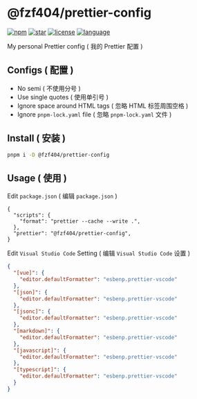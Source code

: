 # @fzf404/prettier-config

[![npm](https://img.shields.io/npm/v/@fzf404/prettier-config?style=flat&color=f03e3e)](https://npmjs.com/package/@fzf404/prettier-config)
[![star](https://img.shields.io/github/stars/fzf404/prettier-config?style=flat&color=1c7ed6)](https://github.com/fzf404/prettier-config)
[![license](https://img.shields.io/npm/l/@fzf404/prettier-config?style=flat&color=37b24d)](https://github.com/fzf404/prettier-config/blob/main/LICENSE)
[![language](https://img.shields.io/badge/language-简体中文-f76707)](https://github.com/fzf404/prettier-config)

My personal Prettier config ( 我的 Prettier 配置 )

## Configs ( 配置 )

- No semi ( 不使用分号 )
- Use single quotes ( 使用单引号 )
- Ignore space around HTML tags ( 忽略 HTML 标签周围空格 )
- Ignore `pnpm-lock.yaml` file ( 忽略 `pnpm-lock.yaml` 文件 )

## Install ( 安装 )

```bash
pnpm i -D @fzf404/prettier-config
```

## Usage ( 使用 )

Edit `package.json` ( 编辑 `package.json` )

```jsonc
{
  "scripts": {
    "format": "prettier --cache --write .",
  },
  "prettier": "@fzf404/prettier-config",
}
```

Edit `Visual Studio Code` Setting ( 编辑 `Visual Studio Code` 设置 )

```json
{
  "[vue]": {
    "editor.defaultFormatter": "esbenp.prettier-vscode"
  },
  "[json]": {
    "editor.defaultFormatter": "esbenp.prettier-vscode"
  },
  "[jsonc]": {
    "editor.defaultFormatter": "esbenp.prettier-vscode"
  },
  "[markdown]": {
    "editor.defaultFormatter": "esbenp.prettier-vscode"
  },
  "[javascript]": {
    "editor.defaultFormatter": "esbenp.prettier-vscode"
  },
  "[typescript]": {
    "editor.defaultFormatter": "esbenp.prettier-vscode"
  }
}
```
